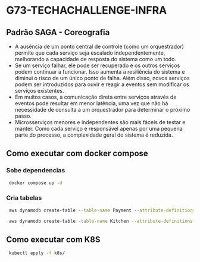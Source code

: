 # G73-TECHACHALLENGE-INFRA

## Padrão SAGA - Coreografia

- A ausência de um ponto central de controle (como um orquestrador) permite que cada serviço seja escalado independentemente, melhorando a capacidade de resposta do sistema como um todo.
- Se um serviço falhar, ele pode ser recuperado e os outros serviços podem continuar a funcionar. Isso aumenta a resiliência do sistema e diminui o risco de um único ponto de falha. Além disso, novos serviços podem ser introduzidos para ouvir e reagir a eventos sem modificar os serviços existentes.
- Em muitos casos, a comunicação direta entre serviços através de eventos pode resultar em menor latência, uma vez que não há necessidade de consulta a um orquestrador para determinar o próximo passo.
- Microsserviços menores e independentes são mais fáceis de testar e manter. Como cada serviço é responsável apenas por uma pequena parte do processo, a complexidade geral do sistema é reduzida.

## Como executar com docker compose

### Sobe dependencias
``` bash
 docker compose up -d
```

### Cria tabelas
``` bash
 aws dynamodb create-table --table-name Payment --attribute-definitions AttributeName=OrderId,AttributeType=N --key-schema AttributeName=OrderId,KeyType=HASH --provisioned-throughput ReadCapacityUnits=5,WriteCapacityUnits=5 --table-class STANDARD --endpoint-url http://localhost:8000 --region us-east-1 

 aws dynamodb create-table -table-name Kitchen --attribute-definitions AttributeName=PK,AttributeType=S AttributeName=GSI1PK,AttributeType=S  --key-schema AttributeName=PK,KeyType=HASH --global-secondary-indexes 'IndexName=SecondaryIndex,KeySchema=[{AttributeName=GSI1PK,KeyType=HASH}],Projection={ProjectionType=ALL},ProvisionedThroughput={ReadCapacityUnits=5,WriteCapacityUnits=5}' --provisioned-throughput ReadCapacityUnits=5,WriteCapacityUnits=5 --table-class STANDARD --endpoint-url http://localhost:8000/ --region us-east-1
```

## Como executar com K8S
``` bash
 kubectl apply -f k8s/
```
